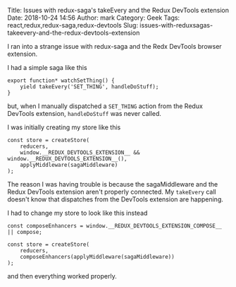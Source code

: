 Title: Issues with redux-saga's takeEvery and the Redux DevTools extension
Date: 2018-10-24 14:56
Author: mark
Category: Geek
Tags: react,redux,redux-saga,redux-devtools
Slug: issues-with-reduxsagas-takeevery-and-the-redux-devtools-extension

I ran into a strange issue with redux-saga and the Redx DevTools browser extension.

I had a simple saga like this
```
export function* watchSetThing() {
    yield takeEvery('SET_THING', handleDoStuff);
}
```

but, when I manually dispatched a `SET_THING` action from the Redux DevTools extension, `handleDoStuff` was never called.

I was initially creating my store like this
```
const store = createStore(
    reducers,
    window.__REDUX_DEVTOOLS_EXTENSION__ && window.__REDUX_DEVTOOLS_EXTENSION__(),
    applyMiddleware(sagaMiddleware)
);
```

The reason I was having trouble is because the sagaMiddleware and the Redux DevTools extension aren't properly connected. My `takeEvery` call doesn't know that dispatches from the DevTools extension are happening.

I had to change my store to look like this instead
```
const composeEnhancers = window.__REDUX_DEVTOOLS_EXTENSION_COMPOSE__ || compose;

const store = createStore(
    reducers,
    composeEnhancers(applyMiddleware(sagaMiddleware))
);
```

and then everything worked properly.
